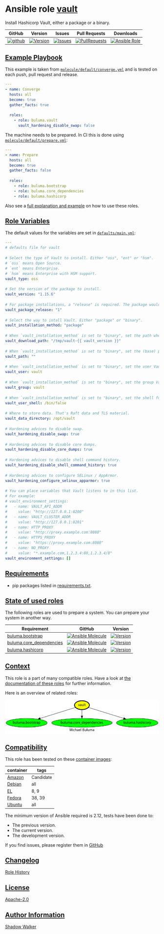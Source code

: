 # Ansible role [vault](https://galaxy.ansible.com/ui/standalone/roles/buluma/vault/documentation)

Install Hashicorp Vault, either a package or a binary.

|GitHub|Version|Issues|Pull Requests|Downloads|
|------|-------|------|-------------|---------|
|[![github](https://github.com/buluma/ansible-role-vault/actions/workflows/molecule.yml/badge.svg)](https://github.com/buluma/ansible-role-vault/actions/workflows/molecule.yml)|[![Version](https://img.shields.io/github/release/buluma/ansible-role-vault.svg)](https://github.com/buluma/ansible-role-vault/releases/)|[![Issues](https://img.shields.io/github/issues/buluma/ansible-role-vault.svg)](https://github.com/buluma/ansible-role-vault/issues/)|[![PullRequests](https://img.shields.io/github/issues-pr-closed-raw/buluma/ansible-role-vault.svg)](https://github.com/buluma/ansible-role-vault/pulls/)|[![Ansible Role](https://img.shields.io/ansible/role/d/buluma/vault)](https://galaxy.ansible.com/ui/standalone/roles/buluma/vault/documentation)|

## [Example Playbook](#example-playbook)

This example is taken from [`molecule/default/converge.yml`](https://github.com/buluma/ansible-role-vault/blob/master/molecule/default/converge.yml) and is tested on each push, pull request and release.

```yaml
---
- name: Converge
  hosts: all
  become: true
  gather_facts: true

  roles:
    - role: buluma.vault
      vault_hardening_disable_swap: false
```

The machine needs to be prepared. In CI this is done using [`molecule/default/prepare.yml`](https://github.com/buluma/ansible-role-vault/blob/master/molecule/default/prepare.yml):

```yaml
---
- name: Prepare
  hosts: all
  become: true
  gather_facts: false

  roles:
    - role: buluma.bootstrap
    - role: buluma.core_dependencies
    - role: buluma.hashicorp
```

Also see a [full explanation and example](https://buluma.github.io/how-to-use-these-roles.html) on how to use these roles.

## [Role Variables](#role-variables)

The default values for the variables are set in [`defaults/main.yml`](https://github.com/buluma/ansible-role-vault/blob/master/defaults/main.yml):

```yaml
---
# defaults file for vault

# Select the type of Vault to install. Either "oss", "ent" or "hsm".
# `oss` means Open Source.
# `ent` means Enterprise.
# `hsm` means Enterprise with HSM support.
vault_type: oss

# Set the version of the package to install.
vault_version: "1.15.6"

# For package installations, a "release" is required. The package would for example be called `vault-1.12.2-1`.
vault_package_release: "1"

# Select the way to intall Vault. Either "package" or "binary".
vault_installation_method: "package"

# When `vault_installation_method` is set to "binary", set the path where to (temporarily) download Vault.
vault_download_path: "/tmp/vault-{{ vault_version }}"

# When `vault_installation_method` is set to "binary", set the (base) path where to install Vault. This can be "" or "/opt" for example.
vault_path: ""

# When `vault_installation_method` is set to "binary", set the user Vault will run under. The user "root" is not allowed.
vault_user: vault

# When `vault_installation_method` is set to "binary", set the group Vault will run under. The group "root" is not allowed.
vault_group: vault

# When `vault_installation_method` is set to "binary", set the shell for the vault_user.
vault_user_shell: /bin/false

# Where to store data. That's Raft data and TLS material.
vault_data_directory: /opt/vault

# Hardening advices to disable swap.
vault_hardening_disable_swap: true

# Hardening advices to disable core dumps.
vault_hardening_disable_core_dumps: true

# Hardening advices to disable shell command history.
vault_hardening_disable_shell_command_history: true

# Hardening advices to configure SELinux / AppArmor.
vault_hardening_configure_selinux_apparmor: true

# You can place variables that Vault listens to in this list.
# For example:
# vault_environment_settings:
#   - name: VAULT_API_ADDR
#     value: "http://127.0.0.1:8200"
#   - name: VAULT_CLUSTER_ADDR
#     value: "http://127.0.0.1:8201"
#   - name: HTTP_PROXY
#     value: "http://proxy.example.com:8080"
#   - name: HTTPS_PROXY
#     value: "https://proxy.example.com:8080"
#   - name: NO_PROXY
#     value: "*.example.com,1.2.3.4:80,1.2.3.4/8"
vault_environment_settings: []
```

## [Requirements](#requirements)

- pip packages listed in [requirements.txt](https://github.com/buluma/ansible-role-vault/blob/master/requirements.txt).

## [State of used roles](#state-of-used-roles)

The following roles are used to prepare a system. You can prepare your system in another way.

| Requirement | GitHub | Version |
|-------------|--------|--------|
|[buluma.bootstrap](https://galaxy.ansible.com/buluma/bootstrap)|[![Ansible Molecule](https://github.com/buluma/ansible-role-bootstrap/actions/workflows/molecule.yml/badge.svg)](https://github.com/buluma/ansible-role-bootstrap/actions/workflows/molecule.yml)|[![Version](https://img.shields.io/github/release/buluma/ansible-role-bootstrap.svg)](https://github.com/shadowwalker/ansible-role-bootstrap)|
|[buluma.core_dependencies](https://galaxy.ansible.com/buluma/core_dependencies)|[![Ansible Molecule](https://github.com/buluma/ansible-role-core_dependencies/actions/workflows/molecule.yml/badge.svg)](https://github.com/buluma/ansible-role-core_dependencies/actions/workflows/molecule.yml)|[![Version](https://img.shields.io/github/release/buluma/ansible-role-core_dependencies.svg)](https://github.com/shadowwalker/ansible-role-core_dependencies)|
|[buluma.hashicorp](https://galaxy.ansible.com/buluma/hashicorp)|[![Ansible Molecule](https://github.com/buluma/ansible-role-hashicorp/actions/workflows/molecule.yml/badge.svg)](https://github.com/buluma/ansible-role-hashicorp/actions/workflows/molecule.yml)|[![Version](https://img.shields.io/github/release/buluma/ansible-role-hashicorp.svg)](https://github.com/shadowwalker/ansible-role-hashicorp)|

## [Context](#context)

This role is a part of many compatible roles. Have a look at [the documentation of these roles](https://buluma.github.io/) for further information.

Here is an overview of related roles:

![dependencies](https://raw.githubusercontent.com/buluma/ansible-role-vault/png/requirements.png "Dependencies")

## [Compatibility](#compatibility)

This role has been tested on these [container images](https://hub.docker.com/u/buluma):

|container|tags|
|---------|----|
|[Amazon](https://hub.docker.com/r/buluma/amazonlinux)|Candidate|
|[Debian](https://hub.docker.com/r/buluma/debian)|all|
|[EL](https://hub.docker.com/r/buluma/enterpriselinux)|8, 9|
|[Fedora](https://hub.docker.com/r/buluma/fedora)|38, 39|
|[Ubuntu](https://hub.docker.com/r/buluma/ubuntu)|all|

The minimum version of Ansible required is 2.12, tests have been done to:

- The previous version.
- The current version.
- The development version.

If you find issues, please register them in [GitHub](https://github.com/buluma/ansible-role-vault/issues)

## [Changelog](#changelog)

[Role History](https://github.com/buluma/ansible-role-vault/blob/master/CHANGELOG.md)

## [License](#license)

[Apache-2.0](https://github.com/buluma/ansible-role-vault/blob/master/LICENSE)

## [Author Information](#author-information)

[Shadow Walker](https://buluma.github.io/)
